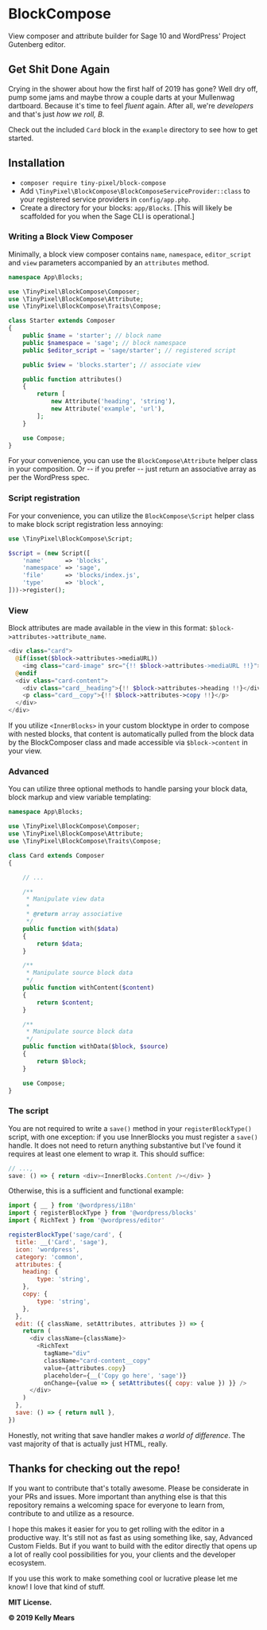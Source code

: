 # BlockCompose

View composer and attribute builder for Sage 10 and WordPress' Project Gutenberg editor.

## Get Shit Done Again

Crying in the shower about how the first half of 2019 has gone? Well dry off, pump some jams and maybe throw a couple darts at your Mullenwag dartboard. Because it's time to feel _fluent_ again. After all, we're _developers_ and that's just _how we roll, B._

Check out the included `Card` block in the `example` directory to see how to get started.

## Installation

- `composer require tiny-pixel/block-compose`
- Add `\TinyPixel\BlockCompose\BlockComposeServiceProvider::class` to your registered service providers in `config/app.php`.
- Create a directory for your blocks: `app/Blocks`. [This will likely be scaffolded for you when the Sage CLI is operational.]

### Writing a Block View Composer

Minimally, a block view composer contains `name`, `namespace`, `editor_script` and `view` parameters accompanied by an `attributes` method.

```php
namespace App\Blocks;

use \TinyPixel\BlockCompose\Composer;
use \TinyPixel\BlockCompose\Attribute;
use \TinyPixel\BlockCompose\Traits\Compose;

class Starter extends Composer
{
    public $name = 'starter'; // block name
    public $namespace = 'sage'; // block namespace
    public $editor_script = 'sage/starter'; // registered script

    public $view = 'blocks.starter'; // associate view

    public function attributes()
    {
        return [
            new Attribute('heading', 'string'),
            new Attribute('example', 'url'),
        ];
    }

    use Compose;
}
```

For your convenience, you can use the `BlockCompose\Attribute` helper class in your composition. Or -- if you prefer -- just return an associative array as per the WordPress spec.

### Script registration

For your convenience, you can utilize the `BlockCompose\Script` helper class to make block script registration less annoying:

```php
use \TinyPixel\BlockCompose\Script;

$script = (new Script([
    'name'      => 'blocks',
    'namespace' => 'sage',
    'file'      => 'blocks/index.js',
    'type'      => 'block',
]))->register();
```

### View

Block attributes are made available in the view in this format: `$block->attributes->attribute_name`.

```php
<div class="card">
  @if(isset($block->attributes->mediaURL))
    <img class="card-image" src="{!! $block->attributes->mediaURL !!}">
  @endif
  <div class="card-content">
    <div class="card__heading">{!! $block->attributes->heading !!}</div>
    <p class="card__copy">{!! $block->attributes->copy !!}</p>
  </div>
</div>
```

If you utilize `<InnerBlocks>` in your custom blocktype in order to compose with nested blocks, that content is automatically pulled from the block data by the BlockComposer class and made accessible via `$block->content` in your view.

### Advanced

You can utilize three optional methods to handle parsing your block data, block markup and view variable templating:

```php
namespace App\Blocks;

use \TinyPixel\BlockCompose\Composer;
use \TinyPixel\BlockCompose\Attribute;
use \TinyPixel\BlockCompose\Traits\Compose;

class Card extends Composer
{

    // ...

    /**
     * Manipulate view data
     *
     * @return array associative
     */
    public function with($data)
    {
        return $data;
    }

    /**
     * Manipulate source block data
     */
    public function withContent($content)
    {
        return $content;
    }

    /**
     * Manipulate source block data
     */
    public function withData($block, $source)
    {
        return $block;
    }

    use Compose;
}
```

### The script

You are not required to write a `save()` method in your `registerBlockType()` script, with one exception: if you use InnerBlocks you must register a `save()` handle. It does not need to return anything substantive but I've found it requires at least one element to wrap it. This should suffice:

```js
// ...,
save: () => { return <div><InnerBlocks.Content /></div> }
```

Otherwise, this is a sufficient and functional example:

```js
import { __ } from '@wordpress/i18n'
import { registerBlockType } from '@wordpress/blocks'
import { RichText } from '@wordpress/editor'

registerBlockType('sage/card', {
  title: __('Card', 'sage'),
  icon: 'wordpress',
  category: 'common',
  attributes: {
    heading: {
        type: 'string',
    },
    copy: {
        type: 'string',
    },
  },
  edit: ({ className, setAttributes, attributes }) => {
    return (
      <div className={className}>
        <RichText
          tagName="div"
          className="card-content__copy"
          value={attributes.copy}
          placeholder={__('Copy go here', 'sage')}
          onChange={value => { setAttributes({ copy: value }) }} />
      </div>
    )
  },
  save: () => { return null },
})
```

Honestly, not writing that save handler makes _a world of difference_. The vast majority of that is actually just HTML, really.

## Thanks for checking out the repo!

If you want to contribute that's totally awesome. Please be considerate in your PRs and issues. More important than anything else is that this repository remains a welcoming space for everyone to learn from, contribute to and utilize as a resource.

I hope this makes it easier for you to get rolling with the editor in a productive way. It's still not as fast as using something like, say, Advanced Custom Fields. But if you want to build with the editor directly that opens up a lot of really cool possibilities for you, your clients and the developer ecosystem.

If you use this work to make something cool or lucrative please let me know! I love that kind of stuff.

**MIT License.**

**&copy; 2019 Kelly Mears**
